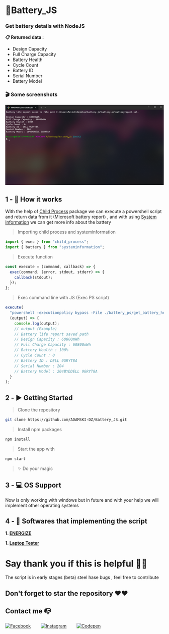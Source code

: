# 🔋Battery_JS

### Get battery details with NodeJS

**📋 Returned data :**

- Design Capacity
- Full Charge Capacity
- Battery Health
- Cycle Count
- Battery ID
- Serial Number
- Battery Model

### 🎬 Some screenshots

![Screen_Shot1](images/Screen_Shot1.PNG)

## 1 - 📖 How it works

With the help of [Child Process](https://www.npmjs.com/package/childprocess) package
we can execute a powershell script and return data from it (Microsoft battery report) , and with using [System Information](https://www.npmjs.com/package/systeminformation) we can get more info about the battery

> Importing child process and systeminformation

```js
import { exec } from "child_process";
import { battery } from "systeminformation";
```

> Execute function

```js
const execute = (command, callback) => {
  exec(command, (error, stdout, stderr) => {
    callback(stdout);
  });
};
```

> Exec command line with JS (Exec PS script)

```js
execute(
  "powershell -executionpolicy bypass -File ./battery_ps/get_battery_health.PS1",
  (output) => {
    console.log(output);
    // output (Example)
    // Battery life report saved path
    // Design Capacity : 60800mWh
    // Full Charge Capacity : 60800mWh
    // Battery Health : 100%
    // Cycle Count : 0
    // Battery ID : DELL 9GRYT8A
    // Serial Number : 204
    // Battery Model : 204BYDDELL 9GRYT8A
  }
);
```

## 2 - ▶️ Getting Started

> Clone the repository

```BASH
git clone https://github.com/ADAMSKI-DZ/Battery_JS.git
```

> Install npm packages

```BASH
npm install
```

> Start the app with

```BASH
npm start
```

> ✨ Do your magic

## 3 - 💻 OS Support

Now is only working with windows but in future and with your help we will implement other operating systems

## 4 - 💽 Softwares that implementing the script

**1. [ENERGIZE](https://github.com/ADAMSKI-DZ/ENERGIZE)**

**1. [Laptop Tester](https://github.com/ADAMSKI-DZ/Laptop-Tester)**

# Say thank you if this is helpful 🌟🌟

The script is in early stages (beta) steel hase bugs
, feel free to contribute

## Don't forget to star the repository ❤️❤️

## Contact me 📭

[![Facebook](https://cdn-icons-png.flaticon.com/32/733/733547.png)](https://www.facebook.com/profile.php?id=100092494246970)&emsp;&emsp;
[![Instagram](https://cdn-icons-png.flaticon.com/32/2111/2111463.png)](https://www.instagram.com/malick_tammal)&emsp;&emsp;
[![Codepen](https://cdn-icons-png.flaticon.com/32/2504/2504911.png)](https://codepen.io/ADAMSKIDZ)
